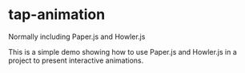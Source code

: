 # tap-animation
Normally including Paper.js and Howler.js

This is a simple demo showing how to use Paper.js and Howler.js in a project to present interactive animations. 
